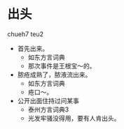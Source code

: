 # 出头
chueh7 teu2
+ 首先出来。
  * 如东方言词典
  - 那次事件是王根宝～的。
+ 脓疮成熟了，脓液流出来。
  * 如东方言词典
  - 疮口～。
+ 公开出面住持过问某事
  * 泰州方言词典3
  - 光发牢骚没得用，要有人肯出头。
